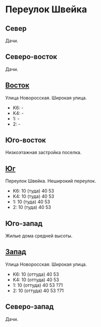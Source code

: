 # Переулок Швейка

## Север

Дачи.

## Северо-восток

Дачи.

## [Восток](./10400065.md)

Улица Новоросская.
Широкая улица.

* K6:   -
* K4:   -
* 1:    -
* 2:    -

## Юго-восток

Низкоэтажная застройка поселка.

## [Юг](./10397070.md)

Переулок Швейка.
Неширокий переулок.

* K6:   10 (туда)   40  53
* K4:   10 (туда)   40  53
* 1:    10 (туда)   40  53
* 2:    10 (туда)   40  53

## Юго-запад

Жилые дома средней высоты.

## [Запад](./10395065.md)

Улица Новоросская.
Широкая улица.

* K6:   10 (оттуда) 40  53
* K4:   10 (оттуда) 40  53
* 1:    10 (оттуда) 40  53 ?71
* 2:    10 (оттуда) 40  53 ?71

## Северо-запад

Дачи.
